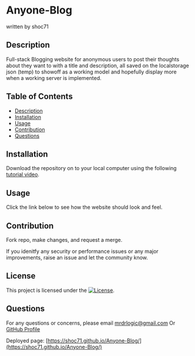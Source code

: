 # Anyone-Blog
written by shoc71

## Description
Full-stack Blogging website for anonymous users to post their thoughts about they want to with a title and description, all saved on the localstorage json (temp) to showoff as a working model and hopefully display more when a working server is implemented.

## Table of Contents
- [Description](#description)
- [Installation](#installation)
- [Usage](#usage)
- [Contribution](#contribution)
- [Questions](#questions)

## Installation
Download the repository on to your local computer using the following [tutorial video](https://www.youtube.com/watch?v=eWiPHP0us_0).

## Usage
Click the link below to see how the website should look and feel.

## Contribution
Fork repo, make changes, and request a merge.

If you idenitfy any security or performance issues or any major improvements, raise an issue and let the community know.

## License
This project is licensed under the [![License](https://opensource.org/licenses/Apache-2.0)](https://opensource.org/licenses/Apache-2.0).

## Questions
For any questions or concerns, please email mrdrlogic@gmail.com Or [GitHub Profile](https://github.com/shoc71)

Deployed page: [https://shoc71.github.io/Anyone-Blog/](https://shoc71.github.io/Anyone-Blog/)
